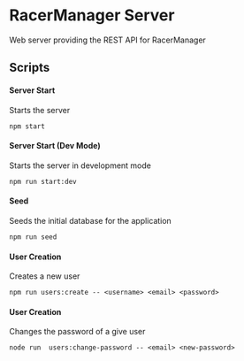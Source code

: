 # RacerManager Server

Web server providing the REST API for RacerManager


## Scripts

#### Server Start
Starts the server

```
npm start
```
#### Server Start (Dev Mode)
Starts the server in development mode

```
npm run start:dev
```

#### Seed
Seeds the initial database for the application

```
npm run seed
```

#### User Creation
Creates a new user

```
npm run users:create -- <username> <email> <password>
```

#### User Creation
Changes the password of a give user

```
node run  users:change-password -- <email> <new-password>
```